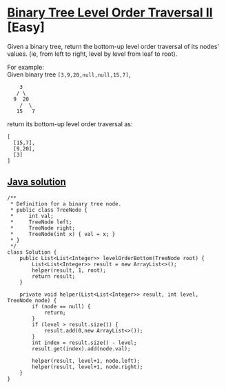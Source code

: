 # [Binary Tree Level Order Traversal II](https://leetcode.com/problems/binary-tree-level-order-traversal-ii/description/) [Easy]

Given a binary tree, return the bottom-up level order traversal of its nodes' values. (ie, from left to right, level by level from leaf to root).

For example:  
Given binary tree `[3,9,20,null,null,15,7]`,
```
    3
   / \
  9  20
    /  \
   15   7
```
return its bottom-up level order traversal as:
```
[
  [15,7],
  [9,20],
  [3]
]
```

## [Java solution](https://leetcode.com/submissions/detail/150080180/)
```
/**
 * Definition for a binary tree node.
 * public class TreeNode {
 *     int val;
 *     TreeNode left;
 *     TreeNode right;
 *     TreeNode(int x) { val = x; }
 * }
 */
class Solution {
    public List<List<Integer>> levelOrderBottom(TreeNode root) {
        List<List<Integer>> result = new ArrayList<>();
        helper(result, 1, root);
        return result;
    }
    
    private void helper(List<List<Integer>> result, int level, TreeNode node) {
        if (node == null) {
            return;
        }
        if (level > result.size()) {
            result.add(0,new ArrayList<>());
        }
        int index = result.size() - level;
        result.get(index).add(node.val);
        
        helper(result, level+1, node.left);
        helper(result, level+1, node.right);
    }
}
```
